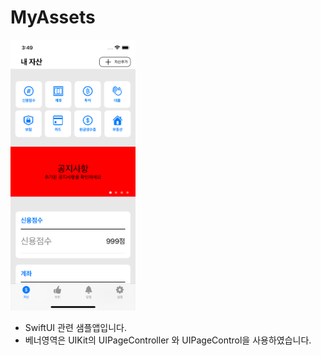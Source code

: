 # MyAssets

<img src="screenshot_01.png" width="200">  

- SwiftUI 관련 샘플앱입니다. 
- 베너영역은 UIKit의 UIPageController 와 UIPageControl을 사용하였습니다. 
